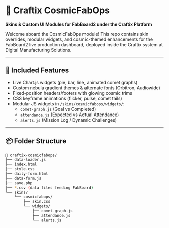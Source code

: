 # 🚀 Craftix CosmicFabOps

**Skins & Custom UI Modules for FabBoard2 under the Craftix Platform**

Welcome aboard the CosmicFabOps module! This repo contains skin overrides, modular widgets, and cosmic-themed enhancements for the FabBoard2 live production dashboard, deployed inside the Craftix system at Digital Manufacturing Solutions.

---

## 🧰 Included Features

- Live Chart.js widgets (pie, bar, line, animated comet graphs)
- Custom nebula gradient themes & alternate fonts (Orbitron, Audiowide)
- Fixed-position headers/footers with glowing cosmic trims
- CSS keyframe animations (flicker, pulse, comet tails)
- Modular JS widgets in `/skins/cosmicfabops/widgets/`:
  - `comet-graph.js` (Goal vs Completed)
  - `attendance.js` (Expected vs Actual Attendance)
  - `alerts.js` (Mission Log / Dynamic Challenges)

---

## 📦 Folder Structure

```bash
📁 craftix-cosmicfabops/
├── data-loader.js
├── index.html
├── style.css
├── daily-form.html
├── data-form.js
├── save.php
├── *.csv (data files feeding FabBoard)
└── skins/
    └── cosmicfabops/
        ├── skin.css
        └── widgets/
            ├── comet-graph.js
            ├── attendance.js
            └── alerts.js
